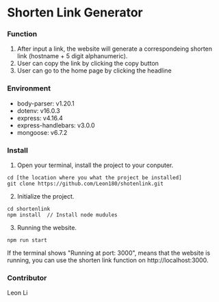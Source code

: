 # Shorten Link Generator
### Function
1. After input a link, the website will generate a correspondeing shorten link (hostname + 5 digit alphanumeric).
2. User can copy the link by clicking the copy button
3. User can go to the home page by clicking the headline

### Environment
* body-parser: v1.20.1
* dotenv: v16.0.3
* express: v4.16.4
* express-handlebars: v3.0.0
* mongoose: v6.7.2

### Install
1. Open your terminal, install the project to your conputer.
```
cd [the location where you what the project be installed]
git clone https://github.com/Leon180/shotenlink.git
```
2. Initialize the project.
```
cd shortenlink
npm install  // Install node mudules
```
3. Running the website.
```
npm run start
```
If the terminal shows "Running at port: 3000", means that the website is running, 
you can use the shorten link function on http://localhost:3000.

### Contributor
Leon Li
